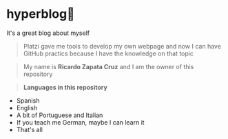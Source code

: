# hyperblog💚
It's a great blog about myself

>Platzi gave me tools to develop my own webpage and now I can have GitHub practics because I have the knowledge on that topic

>My name is **Ricardo Zapata Cruz** and I am the owner of this repository

>**Languages in this repository**
* Spanish
* English
* A bit of Portuguese and Italian
* If you teach me German, maybe I can learn it
* That's all